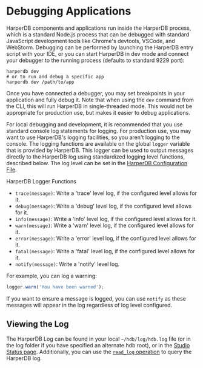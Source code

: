 # Debugging Applications

HarperDB components and applications run inside the HarperDB process, which is a standard Node.js process that can be debugged with standard JavaScript development tools like Chrome's devtools, VSCode, and WebStorm. Debugging can be performed by launching the HarperDB entry script with your IDE, or you can start HarperDB in dev mode and connect your debugger to the running process (defaults to standard 9229 port):

```
harperdb dev
# or to run and debug a specific app
harperdb dev /path/to/app
```

Once you have connected a debugger, you may set breakpoints in your application and fully debug it. Note that when using the `dev` command from the CLI, this will run HarperDB in single-threaded mode. This would not be appropriate for production use, but makes it easier to debug applications.

For local debugging and development, it is recommended that you use standard console log statements for logging. For production use, you may want to use HarperDB's logging facilities, so you aren't logging to the console. The logging functions are available on the global `logger` variable that is provided by HarperDB. This logger can be used to output messages directly to the HarperDB log using standardized logging level functions, described below. The log level can be set in the [HarperDB Configuration File](../../deploy/configuration.md).

HarperDB Logger Functions

* `trace(message)`: Write a 'trace' level log, if the configured level allows for it.
* `debug(message)`: Write a 'debug' level log, if the configured level allows for it.
* `info(message)`: Write a 'info' level log, if the configured level allows for it.
* `warn(message)`: Write a 'warn' level log, if the configured level allows for it.
* `error(message)`: Write a 'error' level log, if the configured level allows for it.
* `fatal(message)`: Write a 'fatal' level log, if the configured level allows for it.
* `notify(message)`: Write a 'notify' level log.

For example, you can log a warning:

```javascript
logger.warn('You have been warned');
```

If you want to ensure a message is logged, you can use `notify` as these messages will appear in the log regardless of log level configured.

## Viewing the Log

The HarperDB Log can be found in your local `~/hdb/log/hdb.log` file (or in the log folder if you have specified an alternate hdb root), or in the [Studio Status page](../../admin/harperdb-studio/instance-metrics.md). Additionally, you can use the [`read_log` operation](../operations-api/logs.md) to query the HarperDB log.
